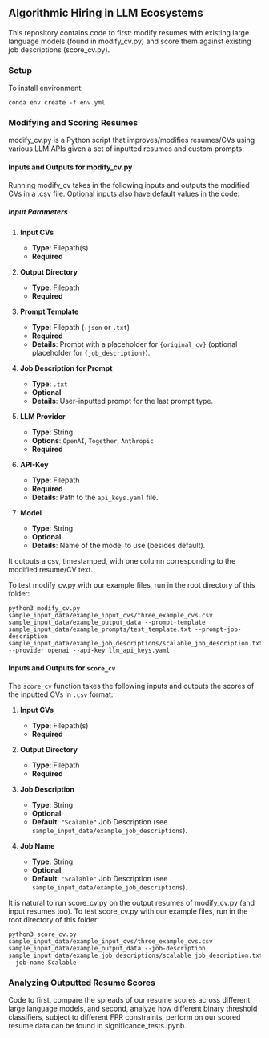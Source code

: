 ## Algorithmic Hiring in LLM Ecosystems 

This repository contains code to first: modify resumes with existing large language models (found in modify_cv.py) and score them against existing job descriptions (score_cv.py).

### Setup

To install environment:

```
conda env create -f env.yml
```

### Modifying and Scoring Resumes

modify_cv.py is a Python script that improves/modifies resumes/CVs using various LLM APIs given a set of inputted resumes and custom prompts.

#### Inputs and Outputs for modify_cv.py

Running modify_cv takes in the following inputs and outputs the modified CVs in a .csv file. Optional inputs also have default values in the code:
 
##### Input Parameters

1. **Input CVs**  
   - **Type**: Filepath(s)  
   - **Required**

2. **Output Directory**  
   - **Type**: Filepath  
   - **Required**

3. **Prompt Template**  
   - **Type**: Filepath (`.json` or `.txt`)  
   - **Required**  
   - **Details**: Prompt with a placeholder for `{original_cv}` (optional placeholder for `{job_description}`).

4. **Job Description for Prompt**  
   - **Type**: `.txt`  
   - **Optional**  
   - **Details**: User-inputted prompt for the last prompt type.

5. **LLM Provider**  
   - **Type**: String  
   - **Options**: `OpenAI`, `Together`, `Anthropic`  
   - **Required**

6. **API-Key**  
   - **Type**: Filepath  
   - **Required**  
   - **Details**: Path to the `api_keys.yaml` file.

7. **Model**  
   - **Type**: String  
   - **Optional**  
   - **Details**: Name of the model to use (besides default).

It outputs a csv, timestamped, with one column corresponding to the modified resume/CV text. 

To test modify_cv.py with our example files, run in the root directory of this folder: 

```
python3 modify_cv.py sample_input_data/example_input_cvs/three_example_cvs.csv sample_input_data/example_output_data --prompt-template sample_input_data/example_prompts/test_template.txt --prompt-job-description sample_input_data/example_job_descriptions/scalable_job_description.txt --provider openai --api-key llm_api_keys.yaml 
```

#### Inputs and Outputs for `score_cv`

The `score_cv` function takes the following inputs and outputs the scores of the inputted CVs in `.csv` format:

1. **Input CVs**  
   - **Type**: Filepath(s)  
   - **Required**

2. **Output Directory**  
   - **Type**: Filepath  
   - **Required**

3. **Job Description**  
   - **Type**: String  
   - **Optional**  
   - **Default**: `"Scalable"` Job Description (see `sample_input_data/example_job_descriptions`).

4. **Job Name**  
   - **Type**: String  
   - **Optional**  
   - **Default**: `"Scalable"` Job Description (see `sample_input_data/example_job_descriptions`).

It is natural to run score_cv.py on the output resumes of modify_cv.py (and input resumes too). To test score_cv.py with our example files, run in the root directory of this folder: 

```
python3 score_cv.py sample_input_data/example_input_cvs/three_example_cvs.csv sample_input_data/example_output_data --job-description sample_input_data/example_job_descriptions/scalable_job_description.txt --job-name Scalable
```

### Analyzing Outputted Resume Scores

Code to first, compare the spreads of our resume scores across different large language models, and second, analyze how different binary threshold classifiers, subject to different FPR constraints, perform on our scored resume data can be found in significance_tests.ipynb.  